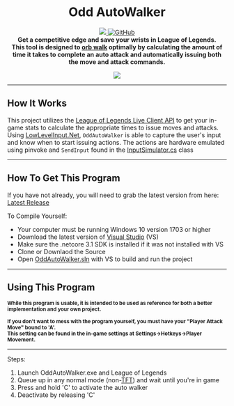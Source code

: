 <h1 align="center">
    Odd AutoWalker
</h1>
<p align="center">
    <a href="https://github.com/approved/OddAutoWalker/actions?query=workflow%3A%22.NET+Core%22">
        <img src="https://img.shields.io/github/workflow/status/approved/OddAutoWalker/.NET%20Core/master?style=for-the-badge">
    </a>
    <a href="license">
        <img alt="GitHub" src="https://img.shields.io/github/license/approved/OddAutoWalker?style=for-the-badge">
    </a>
    <br>
    <b>
    Get a competitive edge and save your wrists in League of Legends. <br>
    This tool is designed to <a href="https://mobalytics.gg/blog/lol-attack-move-how-to-orb-walk/" title="Orb walking is where you auto attack a target but cancel or finish the animation early by entering a new command that interrupts it.">orb walk</a> optimally by calculating the amount of time it takes to complete an auto attack and automatically issuing both the move and attack commands.
    </b>
</p>

<p align="center">
    <img src="https://odd.dev/videos/league_kogmaw_autowalker.gif">
</p>

---

## How It Works

This project utilizes the [League of Legends Live Client API](https://developer.riotgames.com/docs/lol#game-client-api_live-client-data-api) to get your in-game stats to calculate the appropriate times to issue moves and attacks.
Using [LowLevelInput.Net](https://github.com/michel-pi/LowLevelInput.Net), `OddAutoWalker` is able to capture the user's input and know when to start issuing actions. The actions are hardware emulated using pinvoke and `SendInput` found in the [InputSimulator.cs](OddAutoWalker/InputSimulator.cs) class

---

## How To Get This Program

If you have not already, you will need to grab the latest version from here: [Latest Release](https://github.com/approved/OddAutoWalker/releases)

To Compile Yourself:

* Your computer must be running Windows 10 version 1703 or higher
* Download the latest version of [Visual Studio](https://visualstudio.microsoft.com/downloads/) (VS)
* Make sure the .netcore 3.1 SDK is installed if it was not installed with VS
* Clone or Downlaod the Source
* Open [OddAutoWalker.sln](OddAutoWalker.sln) with VS to build and run the project

---

## Using This Program

<p>
    <sub>
    <b>
    While this program is usable, it is intended to be used as reference for both a better implementation and your own project.
    <br>
    <br>
    If you don't want to mess with the program yourself, you must have your "Player Attack Move" bound to 'A'. <br>
    This setting can be found in the in-game settings at Settings->Hotkeys->Player Movement.
    </b>
    </sub>
</p>

---

Steps:

1. Launch OddAutoWalker.exe and League of Legends
2. Queue up in any normal mode (non-[TFT](# "Team Fight Tactics")) and wait until you're in game
3. Press and hold 'C' to activate the auto walker
4. Deactivate by releasing 'C'
